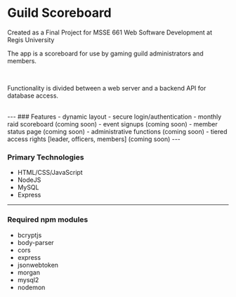 # Guild Scoreboard

Created as a Final Project for 
MSSE 661 Web Software Development
at Regis University
<br>

<p>The app is a scoreboard for use by gaming guild administrators and members.</p>
<br>
<p>Functionality is divided between a web server and a backend API for database access.</p>
<br>
---
### Features
- dynamic layout
- secure login/authentication
- monthly raid scoreboard (coming soon)
- event signups (coming soon)
- member status page (coming soon)
- administrative functions (coming soon)
- tiered access rights [leader, officers, members] (coming soon)
---

  ### Primary Technologies
  - HTML/CSS/JavaScript
  - NodeJS
  - MySQL
  - Express
---
 
### Required npm modules
- bcryptjs
- body-parser
- cors
- express
- jsonwebtoken
- morgan
- mysql2
- nodemon
  
